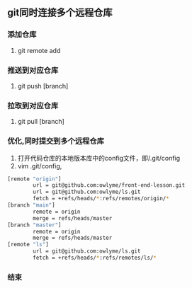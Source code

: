 <!-- git@github.com:owlyme/front-end-lesson.git
git@github.com:owlyme/ls.git -->

## git同时连接多个远程仓库

### 添加仓库
1. git remote add <name> <addr>

### 推送到对应仓库
1. git push <name> [branch]

### 拉取到对应仓库
1. git pull <name> [branch]

### 优化,同时提交到多个远程仓库
1. 打开代码仓库的本地版本库中的config文件，即/.git/config
2. vim .git/config,
``` sh
[remote "origin"]
        url = git@github.com:owlyme/front-end-lesson.git
        url = git@github.com:owlyme/ls.git
        fetch = +refs/heads/*:refs/remotes/origin/*
[branch "main"]
        remote = origin
        merge = refs/heads/master
[branch "master"]
        remote = origin
        merge = refs/heads/master
[remote "ls"]
        url = git@github.com:owlyme/ls.git
        fetch = +refs/heads/*:refs/remotes/ls/*

```
### 结束

